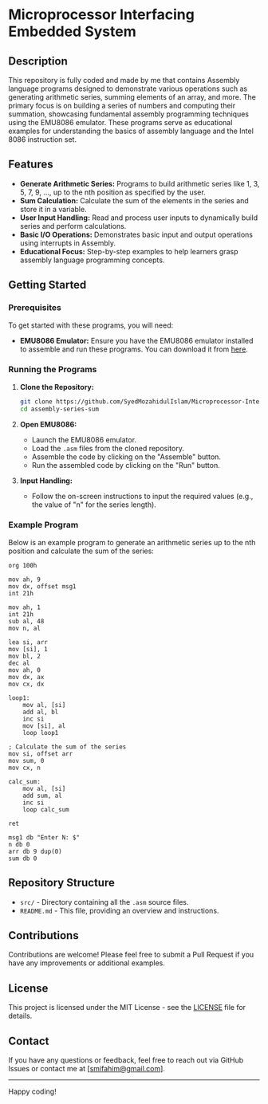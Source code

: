 # Microprocessor Interfacing Embedded System

## Description

This repository is fully coded and made by me that contains Assembly language programs designed to demonstrate various operations such as generating arithmetic series, summing elements of an array, and more. The primary focus is on building a series of numbers and computing their summation, showcasing fundamental assembly programming techniques using the EMU8086 emulator. These programs serve as educational examples for understanding the basics of assembly language and the Intel 8086 instruction set.

## Features

- **Generate Arithmetic Series:** Programs to build arithmetic series like 1, 3, 5, 7, 9, ..., up to the nth position as specified by the user.
- **Sum Calculation:** Calculate the sum of the elements in the series and store it in a variable.
- **User Input Handling:** Read and process user inputs to dynamically build series and perform calculations.
- **Basic I/O Operations:** Demonstrates basic input and output operations using interrupts in Assembly.
- **Educational Focus:** Step-by-step examples to help learners grasp assembly language programming concepts.

## Getting Started

### Prerequisites

To get started with these programs, you will need:

- **EMU8086 Emulator:** Ensure you have the EMU8086 emulator installed to assemble and run these programs. You can download it from [here](https://emu8086-microprocessor-emulator.en.softonic.com/).

### Running the Programs

1. **Clone the Repository:**
   ```bash
   git clone https://github.com/SyedMozahidulIslam/Microprocessor-Interfacing-Embedded-System.git
   cd assembly-series-sum
   ```

2. **Open EMU8086:**
   - Launch the EMU8086 emulator.
   - Load the `.asm` files from the cloned repository.
   - Assemble the code by clicking on the "Assemble" button.
   - Run the assembled code by clicking on the "Run" button.

3. **Input Handling:**
   - Follow the on-screen instructions to input the required values (e.g., the value of "n" for the series length).

### Example Program

Below is an example program to generate an arithmetic series up to the nth position and calculate the sum of the series:

```assembly
org 100h

mov ah, 9
mov dx, offset msg1
int 21h

mov ah, 1
int 21h
sub al, 48 
mov n, al

lea si, arr
mov [si], 1
mov bl, 2
dec al      
mov ah, 0   
mov dx, ax 
mov cx, dx  

loop1:
    mov al, [si]
    add al, bl
    inc si
    mov [si], al
    loop loop1

; Calculate the sum of the series
mov si, offset arr
mov sum, 0  
mov cx, n   

calc_sum:
    mov al, [si]
    add sum, al
    inc si
    loop calc_sum

ret

msg1 db "Enter N: $"
n db 0
arr db 9 dup(0)
sum db 0 
```

## Repository Structure

- `src/` - Directory containing all the `.asm` source files.
- `README.md` - This file, providing an overview and instructions.

## Contributions

Contributions are welcome! Please feel free to submit a Pull Request if you have any improvements or additional examples.

## License

This project is licensed under the MIT License - see the [LICENSE](LICENSE) file for details.

## Contact

If you have any questions or feedback, feel free to reach out via GitHub Issues or contact me at [smifahim@gmail.com].

---

Happy coding!
```
